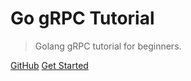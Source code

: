 # Go gRPC Tutorial

> Golang gRPC tutorial for beginners.

[GitHub](https://github.com/jergoo/go-grpc-tutorial)
[Get Started](#Intro)
